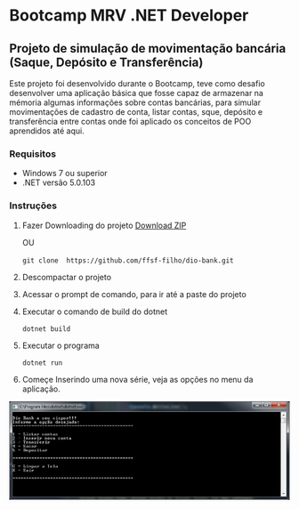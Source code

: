 # Bootcamp MRV .NET Developer

## Projeto de simulação de movimentação bancária (Saque, Depósito e Transferência)

Este projeto foi desenvolvido durante o Bootcamp, teve como desafio desenvolver uma aplicação
básica que fosse capaz de armazenar na mémoria algumas informações sobre contas bancárias, para
simular movimentações de cadastro de conta, listar contas, sque, depósito e transferência entre 
contas onde foi aplicado os conceitos de POO aprendidos até aqui.

### Requisitos

* Windows 7 ou superior
* .NET versão 5.0.103

### Instruções

1. Fazer Downloading do projeto
  <a href="https://github.com/ffsf-filho/dio-bank/archive/main.zip">Download ZIP</a>
    
    OU
    
    ```git clone  https://github.com/ffsf-filho/dio-bank.git```
2. Descompactar o projeto
3. Acessar o prompt de comando, para ir até a paste do projeto
4. Executar o comando de build do dotnet
   ```
   dotnet build
   ```
5. Executar o programa
   ```
   dotnet run
   ```
6. Começe Inserindo uma nova série, veja as opções no menu da aplicação.
<img src=".github/md/teladaaplicao.png" alt="Tela da aplicação">